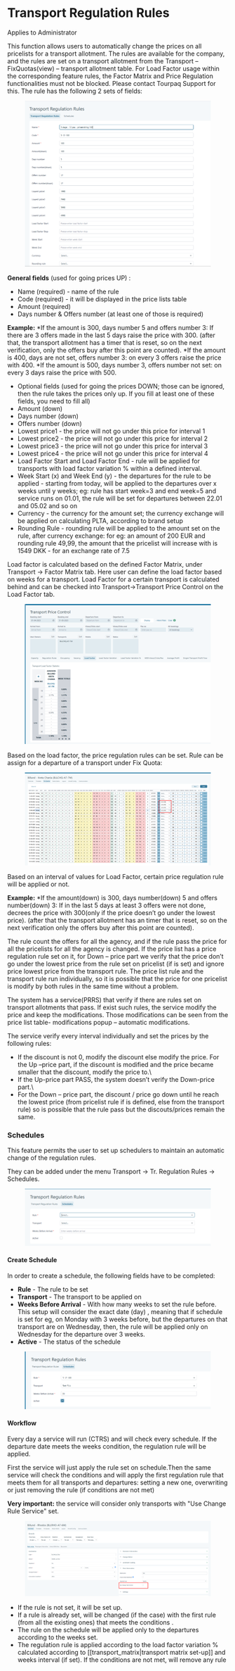 # Transport Regulation Rules

Applies to Administrator

This function allows users to automatically change the prices on all pricelists for a transport allotment. The rules are available for the company, and the rules are set on a transport allotment from the Transport –FixQuotas(view) – transport allotment table. For Load Factor usage within the corresponding feature rules, the Factor Matrix and Price Regulation functionalities must not be blocked. Please contact Tourpaq Support for this. The rule has the following 2 sets of fields:

<figure><img src=".gitbook/assets/image (7) (1) (1) (1) (1).png" alt=""><figcaption></figcaption></figure>

**General fields** (used for going prices UP) :&#x20;

* Name (required) - name of the rule
* Code (required) - it will be displayed in the price lists table&#x20;
* Amount (required)&#x20;
* Days number & Offers number (at least one of those is required)

**Example:** \*If the amount is 300, days number 5 and offers number 3: If there are 3 offers made in the last 5 days raise the price with 300. (after that, the transport allotment has a timer that is reset, so on the next verification, only the offers buy after this point are counted). \*If the amount is 400, days are not set, offers number 3: on every 3 offers raise the price with 400. \*If the amount is 500, days number 3, offers number not set: on every 3 days raise the price with 500.

* Optional fields (used for going the prices DOWN; those can be ignored, then the rule takes the prices only up. If you fill at least one of these fields, you need to fill all)&#x20;
* Amount (down)
* Days number (down)
* Offers number (down)
* Lowest price1 - the price will not go under this price for interval 1&#x20;
* Lowest price2 - the price will not go under this price for interval 2&#x20;
* Lowest price3 - the price will not go under this price for interval 3
* Lowest price4 - the price will not go under this price for interval 4
* Load Factor Start and Load Factor End - rule will be applied for transports with load factor variation % within a defined interval.
* Week Start (x) and Week End (y) - the departures for the rule to be applied - starting from today, will be applied to the departures over x weeks until y weeks; eg: rule has start week=3 and end week=5 and service runs on 01.01, the rule will be set for departures between 22.01 and 05.02 and so on
* Currency - the currency for the amount set; the currency exchange will be applied on calculating PLTA, according to brand setup&#x20;
* Rounding Rule - rounding rule will be applied to the amount set on the rule, after currency exchange: for eg: an amount of 200 EUR and rounding rule 49,99, the amount that the pricelist will increase with is 1549 DKK - for an exchange rate of 7.5

Load factor is calculated based on the defined Factor Matrix, under Transport -> Factor Matrix tab. Here user can define the load factor based on weeks for a transport. Load Factor for a certain transport is calculated behind and can be checked into Transport->Transport Price Control on the Load Factor tab.

<figure><img src=".gitbook/assets/image (8) (1) (1) (1) (1).png" alt=""><figcaption></figcaption></figure>

Based on the load factor, the price regulation rules can be set. Rule can be assign for a departure of a transport under Fix Quota:

<figure><img src=".gitbook/assets/image (9) (1) (1) (1).png" alt=""><figcaption></figcaption></figure>

Based on an interval of values for Load Factor, certain price regulation rule will be applied or not.

**Example:** \*If the amount(down) is 300, days number(down) 5 and offers number(down) 3: If in the last 5 days at least 3 offers were not done, decrees the price with 300(only if the price doesn’t go under the lowest price). (after that the transport allotment has an timer that is reset, so on the next verification only the offers buy after this point are counted).

The rule count the offers for all the agency, and if the rule pass the price for all the pricelists for all the agency is changed. If the price list has a price regulation rule set on it, for Down – price part we verify that the price don’t go under the lowest price from the rule set on pricelist (if is set) and ignore price lowest price from the transport rule. The price list rule and the transport rule run individually, so it is possible that the price for one pricelist is modify by both rules in the same time without a problem.

The system has a service(PRRS) that verify if there are rules set on transport allotments that pass. If exist such rules, the service modify the price and keep the modifications. Those modifications can be seen from the price list table- modifications popup – automatic modifications.

The service verify every interval individually and set the prices by the following rules:

* If the discount is not 0, modify the discount else modify the price. For the Up –price part, if the discount is modified and the price became smaller that the discount, modify the price to.\\
* If the Up-price part PASS, the system doesn’t verify the Down-price part.\\
* For the Down – price part, the discount / price go down until he reach the lowest price (from pricelist rule if is defined, else from the transport rule) so is possible that the rule pass but the discouts/prices remain the same.

### Schedules <a href="#schedules" id="schedules"></a>

This feature permits the user to set up schedulers to maintain an automatic change of the regulation rules.

They can be added under the menu Transport -> Tr. Regulation Rules -> Schedules.

<figure><img src=".gitbook/assets/image (10) (1) (1) (1).png" alt=""><figcaption></figcaption></figure>

#### **Create Schedule**

In order to create a schedule, the following fields have to be completed:

* **Rule** - The rule to be set
* **Transport** - The transport to be applied on
* **Weeks Before Arrival** - With how many weeks to set the rule before. This setup will consider the exact date (day) , meaning that if schedule is set for eg, on Monday with 3 weeks before, but the departures on that transport are on Wednesday, then, the rule will be applied only on Wednesday for the departure over 3 weeks.
* **Active** - The status of the schedule

<figure><img src=".gitbook/assets/image (11) (1) (1).png" alt=""><figcaption></figcaption></figure>

#### **Workflow**

Every day a service will run (CTRS) and will check every schedule. If the departure date meets the weeks condition, the regulation rule will be applied.

First the service will just apply the rule set on schedule.Then the same service will check the conditions and will apply the first regulation rule that meets them for all transports and departures: setting a new one, overwriting or just removing the rule (if conditions are not met)

**Very important:** the service will consider only transports with "Use Change Rule Service" set.

<figure><img src=".gitbook/assets/image (12) (1).png" alt=""><figcaption></figcaption></figure>

* If the rule is not set, it will be set up.
* If a rule is already set, will be changed (if the case) with the first rule (from all the existing ones) that meets the conditions .
* The rule on the schedule will be applied only to the departures according to the weeks set.
* The regulation rule is applied according to the load factor variation % calculated according to \[\[transport\_matrix|transport matrix set-up]] and weeks interval (if set). If the conditions are not met, will remove any rule
